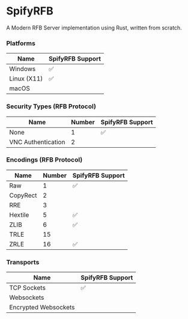 # SpifyRFB
A Modern RFB Server implementation using Rust, written from scratch.

### Platforms

| Name                       | SpifyRFB Support |
|----------------------------|--------------|
| Windows                    | ✅            |
| Linux (X11)                | ✅            |
| macOS                      |              |

### Security Types (RFB Protocol)

|Name               |Number      | SpifyRFB Support |
|-------------------|------------|--------------|
|None               |          1 |           ✅ |
|VNC Authentication |          2 |              |

### Encodings (RFB Protocol)

| Name     | Number | SpifyRFB Support | 
|----------|--------|--------------|
| Raw      | 1      |        ✅     |
| CopyRect | 2      |              |
| RRE      | 3      |              |
| Hextile  | 5      |        ✅      |
| ZLIB     | 6      |        ✅      |
| TRLE     | 15     |              | 
| ZRLE     | 16     |        ✅      |


### Transports

| Name                       | SpifyRFB Support |
|----------------------------|--------------|
| TCP Sockets                | ✅            |
| Websockets                 |              |
| Encrypted Websockets       |              |
